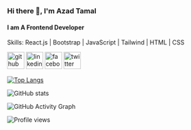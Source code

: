 ### Hi there 👋, I'm Azad Tamal
#### I am A Frontend Developer

Skills: React.js | Bootstrap | JavaScript | Tailwind | HTML | CSS 



[<img src='https://cdn.jsdelivr.net/npm/simple-icons@3.0.1/icons/github.svg' alt='github' height='40'>](https://github.com/MrAzadT)  [<img src='https://cdn.jsdelivr.net/npm/simple-icons@3.0.1/icons/linkedin.svg' alt='linkedin' height='40'>](https://www.linkedin.com/in/azad-tamal-92502a204/)  [<img src='https://cdn.jsdelivr.net/npm/simple-icons@3.0.1/icons/facebook.svg' alt='facebook' height='40'>](https://www.facebook.com/AbidAzadT)  [<img src='https://cdn.jsdelivr.net/npm/simple-icons@3.0.1/icons/twitter.svg' alt='twitter' height='40'>](https://twitter.com/azad_tamal)  

[![Top Langs](https://github-readme-stats.vercel.app/api/top-langs/?username=MrAzadT)](https://github.com/anuraghazra/github-readme-stats)

![GitHub stats](https://github-readme-stats.vercel.app/api?username=MrAzadT&show_icons=true&count_private=true)  

![GitHub Activity Graph](https://activity-graph.herokuapp.com/graph?username=MrAzadT)  

![Profile views](https://gpvc.arturio.dev/MrAzadT)  

